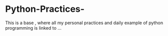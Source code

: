 # Python-Practices-
This is a base , where all my personal practices and daily example of python programming is linked to ...
